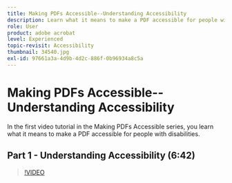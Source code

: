 ```yaml
---
title: Making PDFs Accessible--Understanding Accessibility
description: Learn what it means to make a PDF accessible for people with disabilities
role: User
product: adobe acrobat
level: Experienced
topic-revisit: Accessibility
thumbnail: 34540.jpg
exl-id: 97661a3a-4d9b-4d2c-886f-0b96934a8c5a
---
```

# Making PDFs Accessible--Understanding Accessibility

In the first video tutorial in the Making PDFs Accessible series, you learn what it means to make a PDF accessible for people with disabilities.

## Part 1 - Understanding Accessibility (6:42)

>[!VIDEO](https://video.tv.adobe.com/v/34540)
